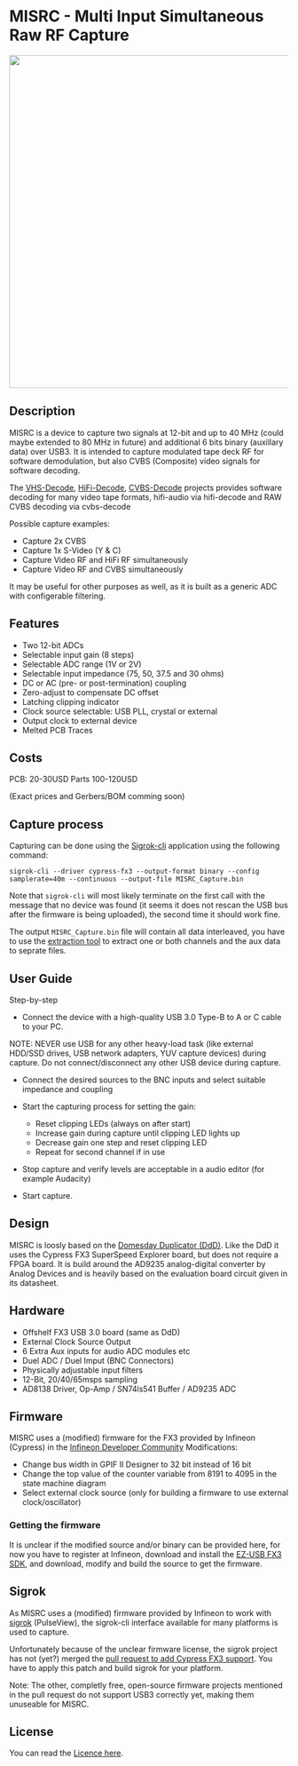 # MISRC - Multi Input Simultaneous Raw RF Capture

<picture>
  <source srcset="assets/hardware-images/MISRC-v0.0.5-Transparent-Hand-Soldered.jxl" type="image/jxl" width="600" />
  <source srcset="assets/hardware-images/MISRC-v0.0.5-Transparent-Hand-Soldered.avif" type="image/avif" width="600" />
  <img src="assets/hardware-images/MISRC-v0.0.5-Transparent-Hand-Soldered.png" width="600" height="" />
</picture>


## Description


MISRC is a device to capture two signals at 12-bit and up to 40 MHz (could maybe extended to 80 MHz in future) and additional 6 bits binary (auxillary data) over USB3.
It is intended to capture modulated tape deck RF for software demodulation, but also CVBS (Composite) video signals for software decoding.

The [VHS-Decode](https://github.com/oyvindln/vhs-decode/), [HiFi-Decode](https://github.com/oyvindln/vhs-decode/wiki/hifi-decode), [CVBS-Decode](https://github.com/oyvindln/vhs-decode/wiki/CVBS-Composite-Decode) projects provides software decoding for many video tape formats, hifi-audio via hifi-decode and RAW CVBS decoding via cvbs-decode

Possible capture examples:

- Capture 2x CVBS
- Capture 1x S-Video (Y & C)
- Capture Video RF and HiFi RF simultaneously
- Capture Video RF and CVBS simultaneously

It may be useful for other purposes as well, as it is built as a generic ADC with configerable filtering.


## Features


- Two 12-bit ADCs
- Selectable input gain (8 steps)
- Selectable ADC range (1V or 2V)
- Selectable input impedance (75, 50, 37.5 and 30 ohms)
- DC or AC (pre- or post-termination) coupling
- Zero-adjust to compensate DC offset
- Latching clipping indicator
- Clock source selectable: USB PLL, crystal or external
- Output clock to external device
- Melted PCB Traces

## Costs


PCB: 20-30USD
Parts 100-120USD

(Exact prices and Gerbers/BOM comming soon) 


## Capture process



Capturing can be done using the [Sigrok-cli](https://sigrok.org/wiki/Downloads#Binaries_and_distribution_packages) application using the following command:


    sigrok-cli --driver cypress-fx3 --output-format binary --config samplerate=40m --continuous --output-file MISRC_Capture.bin


Note that `sigrok-cli` will most likely terminate on the first call with the message that no device was found (it seems it does not rescan the USB bus after the firmware is being uploaded), the second time it should work fine.

The output `MISRC_Capture.bin` file will contain all data interleaved, you have to use the [extraction tool](https://github.com/Stefan-Olt/MISRC/tree/main/misrc_extract) to extract one or both channels and the aux data to seprate files.


## User Guide

Step-by-step 

* Connect the device with a high-quality USB 3.0 Type-B to A or C cable to your PC. 

NOTE: NEVER use USB for any other heavy-load task (like external HDD/SSD drives, USB network adapters, YUV capture devices) during capture. Do not connect/disconnect any other USB device during capture.

* Connect the desired sources to the BNC inputs and select suitable impedance and coupling

* Start the capturing process for setting the gain:
    * Reset clipping LEDs (always on after start)
    * Increase gain during capture until clipping LED lights up
    * Decrease gain one step and reset clipping LED
    * Repeat for second channel if in use

* Stop capture and verify levels are acceptable in a audio editor (for example Audacity)

* Start capture.


## Design


MISRC is loosly based on the [Domesday Duplicator (DdD)](https://github.com/simoninns/DomesdayDuplicator). Like the DdD it uses the Cypress FX3 SuperSpeed Explorer board, but does not require a FPGA board.
It is build around the AD9235 analog-digital converter by Analog Devices and is heavily based on the evaluation board circuit given in its datasheet.  


## Hardware 


- Offshelf FX3 USB 3.0 board (same as DdD)
- External Clock Source Output
- 6 Extra Aux inputs for audio ADC modules etc
- Duel ADC / Duel Imput (BNC Connectors)
- Physically adjustable input filters
- 12-Bit, 20/40/65msps sampling
- AD8138 Driver, Op-Amp / SN74ls541 Buffer / AD9235 ADC


## Firmware


MISRC uses a (modified) firmware for the FX3 provided by Infineon (Cypress) in the [Infineon Developer Community](https://community.infineon.com/t5/USB-superspeed-peripherals/EZ-USB-FX3-Explorer-kit-as-16-channel-logic-analyzers-gt-dropped-samples-after/m-p/635325/) 
Modifications:
* Change bus width in GPIF II Designer to 32 bit instead of 16 bit
* Change the top value of the counter variable from 8191 to 4095 in the state machine diagram
* Select external clock source (only for building a firmware to use external clock/oscillator)


### Getting the firmware


It is unclear if the modified source and/or binary can be provided here, for now you have to register at Infineon, download and install the [EZ-USB FX3 SDK](https://www.infineon.com/cms/de/design-support/tools/sdk/usb-controllers-sdk/ez-usb-fx3-software-development-kit/), and download, modify and build the source to get the firmware.


## Sigrok


As MISRC uses a (modified) firmware provided by Infineon to work with [sigrok](https://sigrok.org/) (PulseView), the sigrok-cli interface available for many platforms is used to capture.

Unfortunately because of the unclear firmware license, the sigrok project has not (yet?) merged the [pull request to add Cypress FX3 support](https://github.com/sigrokproject/libsigrok/pull/148/).
You have to apply this patch and build sigrok for your platform.

Note: The other, completly free, open-source firmware projects mentioned in the pull request do not support USB3 correctly yet, making them unuseable for MISRC.


## License


You can read the [Licence here](https://github.com/Stefan-Olt/MISRC/wiki/Licence).
